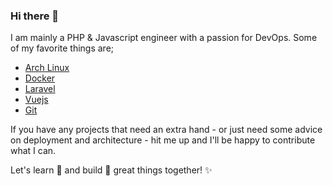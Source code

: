 ### Hi there 👋

I am mainly a PHP & Javascript engineer with a passion for DevOps. Some of my favorite things are;

- [Arch Linux](https://archlinux.org/)
- [Docker](https://www.docker.com/)
- [Laravel](https://laravel.com/)
- [Vuejs](https://vuejs.org/)
- [Git](https://git-scm.com/)

If you have any projects that need an extra hand - or just need some advice on deployment and architecture - hit me up and I'll be happy to contribute what I can.

Let's learn 🔭 and build 👷 great things together! ✨
